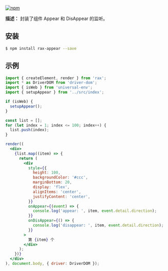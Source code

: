 [![npm](https://img.shields.io/npm/v/rax-appear.svg)](https://www.npmjs.com/package/rax-appear)

**描述：**
封装了组件 Appear 和 DisAppear 的监听。

## 安装

```bash
$ npm install rax-appear --save
```

## 示例


```jsx
import { createElement, render } from 'rax';
import * as DriverDOM from 'driver-dom';
import { isWeb } from 'universal-env';
import { setupAppear } from '../src/index';

if (isWeb) {
  setupAppear();
}

const list = [];
for (let index = 1; index <= 100; index++) {
  list.push(index);
}

render((
  <div>
    {list.map((item) => {
      return (
        <div
          style={{
            height: 100,
            backgroundColor: '#ccc',
            marginBottom: 20,
            display: 'flex',
            alignItems: 'center',
            justifyContent: 'center',
          }}
          onAppear={(event) => {
            console.log('appear: ', item, event.detail.direction);
          }}
          onDisAppear={() => {
            console.log('disappear: ', item, event.detail.direction);
          }}
        >
          第 {item} 个
        </div>
      );
    })}
  </div>
), document.body, { driver: DriverDOM });
```